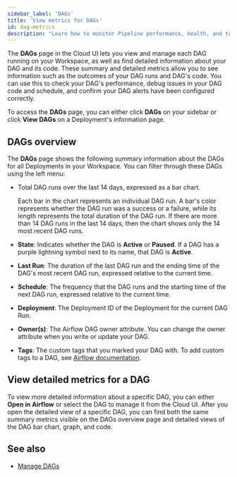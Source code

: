 ```yaml
---
sidebar_label: 'DAGs'
title: 'View metrics for DAGs'
id: dag-metrics
description: "Learn how to monitor Pipeline performance, health, and total task volume in the Cloud UI. These metrics can help you with resource allocation and issue troubleshooting."
---
```


The **DAGs** page in the Cloud UI lets you view and manage each DAG running on your Workspace, as well as find detailed information about your DAG and its code. These summary and detailed metrics allow you to see information such as the outcomes of your DAG runs and DAG's code. You can use this to check your DAG's performance, debug issues in your DAG code and schedule, and confirm your DAG alerts have been configured correctly.

To access the **DAGs** page, you can either click **DAGs** on your sidebar or click **View DAGs** on a Deployment's information page.

## DAGs overview

The **DAGs** page shows the following summary information about the DAGs for all Deployments in your Workspace. You can filter through these DAGs using the left menu:

- Total DAG runs over the last 14 days, expressed as a bar chart.

    Each bar in the chart represents an individual DAG run. A bar's color represents whether the DAG run was a success or a failure, while its length represents the total duration of the DAG run. If there are more than 14 DAG runs in the last 14 days, then the chart shows only the 14 most recent DAG runs.

- **State**: Indicates whether the DAG is **Active** or **Paused**. If a DAG has a purple lightning symbol next to its name, that DAG is **Active**.
- **Last Run**: The duration of the last DAG run and the ending time of the DAG's most recent DAG run, expressed relative to the current time.
- **Schedule**: The frequency that the DAG runs and the starting time of the next DAG run, expressed relative to the current time.
- **Deployment**:  The Deployment ID of the Deployment for the current DAG Run.
- **Owner(s)**: The Airflow DAG owner attribute. You can change the owner attribute when you write or update your DAG.
- **Tags**: The custom tags that you marked your DAG with. To add custom tags to a DAG, see [Airflow documentation](https://airflow.apache.org/docs/apache-airflow/stable/howto/add-dag-tags.html).

## View detailed metrics for a DAG

To view more detailed information about a specific DAG, you can either **Open in Airflow** or select the DAG to manage it from the Cloud UI. After you open the detailed view of a specific DAG, you can find both the same summary metrics visible on the DAGs overview page and detailed views of the DAG bar chart, graph, and code.


## See also 

- [Manage DAGs](manage-dags.md)

